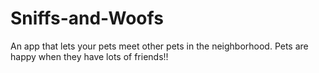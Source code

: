 # Sniffs-and-Woofs
An app that lets your pets meet other pets in the neighborhood. Pets are happy when they have lots of friends!!
